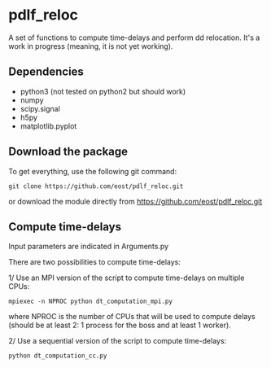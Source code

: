 # pdlf_reloc
A set of functions to compute time-delays and perform dd relocation.
It's a work in progress (meaning, it is not yet working).

## Dependencies
- python3 (not tested on python2 but should work)
- numpy
- scipy.signal
- h5py
- matplotlib.pyplot

## Download the package
To get everything, use the following git command:
```
git clone https://github.com/eost/pdlf_reloc.git
```
or download the module directly from https://github.com/eost/pdlf_reloc.git

## Compute time-delays
Input parameters are indicated in Arguments.py

There are two possibilities to compute time-delays:

1/ Use an MPI version of the script to compute time-delays on multiple CPUs:
```
mpiexec -n NPROC python dt_computation_mpi.py
```
where NPROC is the number of CPUs that will be used to compute delays (should be at least 2: 1 process for the boss and at least 1 worker).

2/ Use a sequential version of the script to compute time-delays:
```
python dt_computation_cc.py
```



